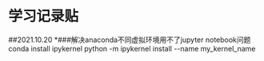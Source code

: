 # 学习记录贴

##2021.10.20
*###解决anaconda不同虚拟环境用不了jupyter notebook问题
conda install ipykernel
python -m ipykernel install --name my_kernel_name
